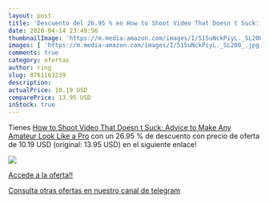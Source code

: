 ```yaml
---
layout: post
title: 'Descuento del 26.95 % en How to Shoot Video That Doesn t Suck: Ad'
date: 2020-04-14 23:49:56
thumbnailImage: 'https://m.media-amazon.com/images/I/515uNckPiyL._SL200_.jpg'
images: [ 'https://m.media-amazon.com/images/I/515uNckPiyL._SL200_.jpg' ]
comments: true
category: ofertas
author: ring
slug: 0761163239
description:
actualPrice: 10.19 USD
comparePrice: 13.95 USD
inStock: true
---
```


Tienes [How to Shoot Video That Doesn t Suck: Advice to Make Any Amateur Look Like a Pro](https://www.amazon.com/dp/0761163239/?tag=redken08-20) con un 26.95 % de descuento con precio de oferta de 10.19 USD (original: 13.95 USD) en el siguiente enlace!

[![](https://m.media-amazon.com/images/I/515uNckPiyL._SL200_.jpg)](https://www.amazon.com/dp/0761163239/?tag=redken08-20)

[Accede a la oferta!!](https://www.amazon.com/dp/0761163239/?tag=redken08-20)

[Consulta otras ofertas en nuestro canal de telegram](https://t.me/s/ofertas25)
